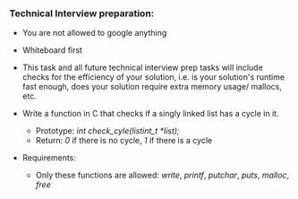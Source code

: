 ### Technical Interview preparation:
-	You are not allowed to google anything
-	Whiteboard first
-	This task and all future technical interview prep tasks will include checks for the efficiency of your solution, i.e. is your solution's runtime fast enough, does your solution require extra memory usage/ mallocs, etc.

-	Write a function in C that checks if a singly linked list has a cycle in it.
	-	Prototype: _int check_cyle(listint_t *list);_
	-	Return: *0* if there is no cycle, *1* if there is a cycle

-	Requirements:
	-	Only these functions are allowed: _write_, _printf_, _putchar_, _puts_, _malloc_, _free_
